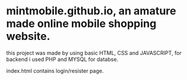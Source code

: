 # mintmobile.github.io, an amature made online mobile shopping website.
this project was made by using basic HTML, CSS and JAVASCRIPT, for backend i used PHP and MYSQL for databse.

index.html contains login/resister page.

